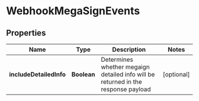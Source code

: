 
# WebhookMegaSignEvents

## Properties
Name | Type | Description | Notes
------------ | ------------- | ------------- | -------------
**includeDetailedInfo** | **Boolean** | Determines whether megaign detailed info will be returned in the response payload |  [optional]



